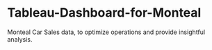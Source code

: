 # Tableau-Dashboard-for-Monteal
Monteal Car Sales data, to optimize operations and provide insightful analysis.
